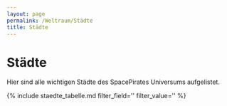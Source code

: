 ```yaml
---
layout: page
permalink: /Weltraum/Städte
title: Städte
---
```


# Städte

Hier sind alle wichtigen Städte des SpacePirates Universums aufgelistet.

{% include staedte_tabelle.md  filter_field='' filter_value='' %}
